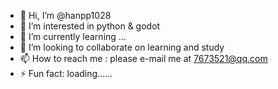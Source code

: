 - 👋 Hi, I’m @hanpp1028
- 👀 I’m interested in python & godot
- 🌱 I’m currently learning ...
- 💞️ I’m looking to collaborate on learning and study
- 📫 How to reach me : please e-mail me at 7673521@qq.com
- ⚡ Fun fact: loading......

<!---
hanpp1028/hanpp1028 is a ✨ special ✨ repository because its `README.md` (this file) appears on your GitHub profile.
You can click the Preview link to take a look at your changes.
--->
